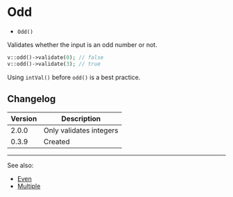 # Odd

- `Odd()`

Validates whether the input is an odd number or not.

```php
v::odd()->validate(0); // false
v::odd()->validate(3); // true
```

Using `intVal()` before `odd()` is a best practice.

## Changelog

Version | Description
--------|-------------
  2.0.0 | Only validates integers
  0.3.9 | Created

***
See also:

- [Even](Even.md)
- [Multiple](Multiple.md)
